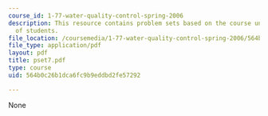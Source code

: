```yaml
---
course_id: 1-77-water-quality-control-spring-2006
description: This resource contains problem sets based on the course understanding
  of students.
file_location: /coursemedia/1-77-water-quality-control-spring-2006/564b0c26b1dca6fc9b9eddbd2fe57292_pset7.pdf
file_type: application/pdf
layout: pdf
title: pset7.pdf
type: course
uid: 564b0c26b1dca6fc9b9eddbd2fe57292

---
```

None